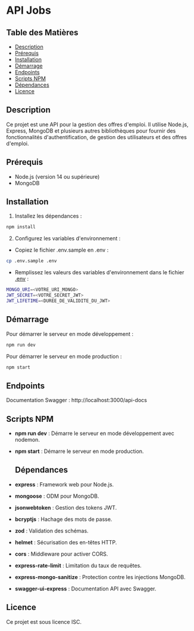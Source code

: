 # API Jobs

## Table des Matières

- [Description](#description)
- [Prérequis](#prérequis)
- [Installation](#installation)
- [Démarrage](#démarrage)
- [Endpoints](#endpoints)
- [Scripts NPM](#scripts-npm)
- [Dépendances](#dépendances)
- [Licence](#licence)

## Description

Ce projet est une API pour la gestion des offres d'emploi. Il utilise Node.js, Express, MongoDB et plusieurs autres bibliothèques pour fournir des fonctionnalités d'authentification, de gestion des utilisateurs et des offres d'emploi.

## Prérequis

- Node.js (version 14 ou supérieure)
- MongoDB

## Installation

1. Installez les dépendances :

```sh
npm install
```

2. Configurez les variables d'environnement :

- Copiez le fichier .env.sample en .env :

```sh
cp .env.sample .env
```

- Remplissez les valeurs des variables d'environnement dans le fichier [.env](./.env) :

```sh
MONGO_URI=<VOTRE_URI_MONGO>
JWT_SECRET=<VOTRE_SECRET_JWT>
JWT_LIFETIME=<DUREE_DE_VALIDITE_DU_JWT>
```

## Démarrage

Pour démarrer le serveur en mode développement :

```sh
npm run dev
```

Pour démarrer le serveur en mode production :

```sh
npm start
```

## Endpoints

Documentation Swagger : http://localhost:3000/api-docs

## Scripts NPM

- **npm run dev** : Démarre le serveur en mode développement avec nodemon.
- **npm start** : Démarre le serveur en mode production.

  ## Dépendances

- **express** : Framework web pour Node.js.
- **mongoose** : ODM pour MongoDB.
- **jsonwebtoken** : Gestion des tokens JWT.
- **bcryptjs** : Hachage des mots de passe.
- **zod** : Validation des schémas.
- **helmet** : Sécurisation des en-têtes HTTP.
- **cors** : Middleware pour activer CORS.
- **express-rate-limit** : Limitation du taux de requêtes.
- **express-mongo-sanitize** : Protection contre les injections MongoDB.
- **swagger-ui-express** : Documentation API avec Swagger.

## Licence

Ce projet est sous licence ISC.
